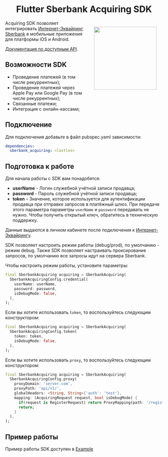 <h1 align="center">Flutter Sberbank Acquiring SDK</h1>

<a href="https://madbrains.ru/"><img src="https://firebasestorage.googleapis.com/v0/b/mad-brains-web.appspot.com/o/logo.png?alt=media" width="200" align="right" style="margin: 20px;"/></a>
 
Acquiring SDK позволяет интегрировать [Интернет-Эквайринг Sberbank][acquiring] в мобильные приложения для платформы iOS и Android. 

[Документация по доступным API][documentation].

## Возможности SDK

- Проведение платежей (в том числе рекуррентных);
- Проведение платежей через Apple Pay или Google Pay (в том числе рекуррентных);
- Связанные платежи;
- Интеграция с онлайн-кассами;

## Подключение
Для подключения добавьте в файл pubspec.yaml зависимости:
```yaml
dependencies:
  sberbank_acquiring: <lastles>
```

## Подготовка к работе

Для начала работы с SDK вам понадобятся:
* **userName** - Логин служебной учётной записи продавца; 
* **password** - Пароль служебной учётной записи продавца;
* **token** – Значение, которое используется для аутентификации продавца при отправке запросов в платёжный шлюз. При передаче этого параметра параметры `userName` и `pаssword` передавать не нужно. Чтобы получить открытый ключ, обратитесь в техническую поддержку.

Данные выдаются в личном кабинете после подключения к [Интернет-Эквайрингу][acquiring].

SDK позволяет настроить режим работы (debug/prod), по умолчанию - режим debug.
Также SDK позволяет настраивать проксирование запросов, по умолчанию все запросы идут на сервера Sberbank.

Чтобы настроить режим работы, установите параметры:
```dart
final SberbankAcquiring acquiring = SberbankAcquiring(
  SberbankAcquiringConfig.credential(
    userName: userName,
    password: password,
    isDebugMode: false,
  ),
);
```

Если вы хотите использовать `token`, то воспользуйтесь следующим конструктором:
```dart
final SberbankAcquiring acquiring = SberbankAcquiring(
  SberbankAcquiringConfig.token(
    token: token,
    isDebugMode: false,
  ),
);
```

Если вы хотите использовать `proxy`, то воспользуйтесь следующим конструктором:
```dart
final SberbankAcquiring acquiring = SberbankAcquiring(
  SberbankAcquiringConfig.proxy(
    proxyDomain: 'server.com',
    proxyPath: 'api/v1/',
    globalHeaders: <String, String>{'auth': 'test'},
    mapping: (AcquiringRequest request, bool isDebugMode) {
      if(request is RegisterRequest) return ProxyMapping(path: '/register');
      return;
    }
  ),
);
```

## Пример работы

Пример работы SDK доступен в [Example][example]


[documentation]: https://securepayments.sberbank.ru/wiki/doku.php/integration:api:rest:start
[acquiring]: https://securepayments.sberbank.ru/wiki/doku.php/main_page
[example]: https://github.com/MadBrains/Sberbank-Acquiring-SDK-Flutter/tree/main/example/